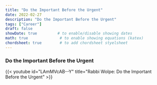 ```yaml
---
title: "Do the Important Before the Urgent"
date: 2022-02-27
description: "Do the Important Before the Urgent"
tags: ["Career"]
draft: false
showDate: true         # to enable/disable showing dates
math: true              # to enable showing equations (katex)
chordsheet: true        # to add chordsheet styelsheet
---
```


### Do the Important Before the Urgent

{{< youtube id="LAmMVcAB--Y" title="Rabbi Wolpe: Do the Important Before the Urgent" >}}

